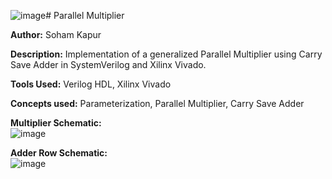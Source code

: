 ![image](https://github.com/user-attachments/assets/89295640-0fba-4c76-8402-6ffc86d63d5d)# Parallel Multiplier
<br>

**Author:** Soham Kapur
<br>

**Description:** Implementation of a generalized Parallel Multiplier using Carry Save Adder in SystemVerilog and Xilinx Vivado. 
<br>

**Tools Used:** Verilog HDL, Xilinx Vivado
<br>

**Concepts used:** Parameterization, Parallel Multiplier, Carry Save Adder
<br>

**Multiplier Schematic:**
<br>
![image](https://github.com/user-attachments/assets/e9cedbfd-2ccf-4be9-9c0e-f3dfd6f583a7)
<br>

**Adder Row Schematic:**
<br>
![image](https://github.com/user-attachments/assets/71dfe993-168c-44d8-8bf0-0bca8460cf78)
